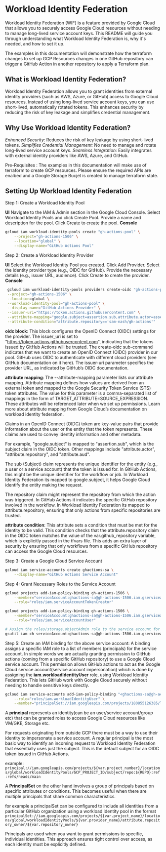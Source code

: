 # Workload Identity Federation

Workload Identity Federation (WIF) is a feature provided by Google Cloud that allows you to securely access Google Cloud resources without needing to manage long-lived service account keys. This README will guide you through understanding what Workload Identity Federation is, why it's needed, and how to set it up.

The examples in this documentation will demonstrate how the terraform changes to set up GCP Resources changes in one GitHub repository can trigger a GitHub Action in another repository to apply a Terraform plan.

## What is Workload Identity Federation?

Workload Identity Federation allows you to grant identities from external identity providers (such as AWS, Azure, or GitHub) access to Google Cloud resources. Instead of using long-lived service account keys, you can use short-lived, automatically rotated tokens. This enhances security by reducing the risk of key leakage and simplifies credential management.

## Why Use Workload Identity Federation?

*Enhanced Security:* Reduces the risk of key leakage by using short-lived tokens.
*Simplifies Credential Management:* No need to manage and rotate long-lived service account keys.
*Seamless Integration:* Easily integrates with external identity providers like AWS, Azure, and GitHub.

Pre-Requisites : The examples in this documentation will make use of terraform to create GCP resources. Please ensure the required APIs are enalbed and a Google Storage Bucjet is created to manage terraform state.

## Setting Up Workload Identity Federation

Step 1: Create a Workload Identity Pool

**UI**
Navigate to the IAM & Admin section in the Google Cloud Console.
Select Workload Identity Pools and click Create Pool.
Provide a name and description for the pool.
Click Create to create the pool.
**Console**

   ```sh
   gcloud iam workload-identity-pools create "gh-actions-pool" \
       --project="gh-actions-1506" \
       --location="global" \
       --display-name="GitHub Actions Pool"
   ```

Step 2: Create a Workload Identity Provider

**UI**
Select the Workload Identity Pool you created.
Click Add Provider.
Select the identity provider type (e.g., OIDC for GitHub).
Provide the necessary details (e.g., issuer URL, audience).
Click Create to create the provider.
**Console**

   ```sh
    gcloud iam workload-identity-pools providers create-oidc "gh-actions-provider" \
    --project="gh-actions-1506" \
    --location=global \
    --workload-identity-pool="gh-actions-pool" \
    --display-name="GitHub Actions Provider" \
    --issuer-uri="https://token.actions.githubusercontent.com" \
    --attribute-mapping="google.subject=assertion.sub,attribute.actor=assertion.actor,attribute.repository=assertion.repository,attribute.repository_owner=assertion.repository_owner" \
    --attribute-condition="attribute.repository=='sam-nash/gh-actions'"
   ```

**oidc block**: This block configures the OpenID Connect (OIDC) settings for the provider. The issuer_uri is set to "<https://token.actions.githubusercontent.com>", indicating that the tokens issued by GitHub Actions will be trusted.
The create-oidc sub-command indicates that we want to create an OpenID Connect (OIDC) provider in our pool. GitHub uses OIDC to authenticate with different cloud providers (see GitHub documentation on it here). The issuer-uri parameter specifies the provider URL, as indicated by GitHub’s OIDC documentation.

**attribute mapping**:
The --attribute-mapping parameter lists our attribute mapping. Attribute mapping defines how values are derived from an external token and mapped to the Google Security Token Service (STS) token attributes. The value for this parameter is a comma-separated list of mappings in the form of TARGET_ATTRIBUTE=SOURCE_EXPRESSION. These attributes will be referenced later when we set up permissions.
Learn more about attribute mapping from Google Cloud’s documentation on workload identity federation.

Claims in an OpenID Connect (OIDC) token are key-value pairs that provide information about the user or the entity that the token represents. These claims are used to convey identity information and other metadata.

For example, "google.subject" is mapped to "assertion.sub", which is the subject claim in the OIDC token. Other mappings include "attribute.actor", "attribute.repository", and "attribute.aud".

The sub (Subject) claim represents the unique identifier for the entity (e.g., a user or a service account) that the token is issued for.
In GitHub Actions, this might be the unique identifier for the workflow or job.
In Workload Identity Federation its mapped to google.subject, it helps Google Cloud identify the entity making the request.

The repository claim might represent the repository from which the action was triggered.
In GitHub Actions it indicates the specific GitHub repository involved in the workflow.
In Workload Identity Federation its mapped to attribute.repository, ensuring that only actions from specific repositories are trusted.

**attribute condition**: This attribute sets a condition that must be met for the identity to be valid. This condition checks that the attribute.repository claim in the OIDC token matches the value of the var.github_repository variable, which is explicitly passed in the tfvars file. This adds an extra layer of security by ensuring that only workflows from a specific GitHub repository can access the Google Cloud resources.

Step 3: Create a Google Cloud Service Account

   ```sh
   gcloud iam service-accounts create ghactions-sa \
       --display-name="GitHub Actions Service Account"
   ```

Step 4: Grant Necessary Roles to the Service Account

   ```sh
   gcloud projects add-iam-policy-binding gh-actions-1506 \
       --member="serviceAccount:ghactions-sa@gh-actions-1506.iam.gserviceaccount.com" \
       --role="roles/iam.serviceAccountTokenCreator"

  gcloud projects add-iam-policy-binding gh-actions-1506 \
       --member="serviceAccount:ghactions-sa@gh-actions-1506.iam.gserviceaccount.com" \
       --role="roles/iam.serviceAccountUser"

# Assign the roles/storage.objectAdmin role to the service account for the terraform state bucket 
  gsutil iam ch serviceAccount:ghactions-sa@gh-actions-1506.iam.gserviceaccount.com:objectAdmin gs://gh-actions-1506-tfstate

```

Step 5: Create an IAM binding for the above service account:
A binding assigns a specific IAM role to a list of members (principals) for the service account. In simple words we are actually granting permission to GitHub actions (coming from a specific GitHub repository) to use a Google Cloud service account.
This permission allows GitHub actions to act as the Google Cloud service account(service account impersonation) which is done by assigning the **iam.workloadIdentityUser** role, using Workload Identity Federation. This lets GitHub work with Google Cloud securely without needing to handle sensitive keys directly.

```sh
gcloud iam service-accounts add-iam-policy-binding "<ghactions-sa@gh-actions-1506.iam.gserviceaccount.com>" \
    --role="roles/iam.workloadIdentityUser" \
    --member="principalSet://iam.googleapis.com/projects/180855126385/locations/global/workloadIdentityPools/gh-actions-pool/attribute.repository/sam-nash/gh-actions"
```

A **principal** represents an identity(can be an user/service account/group etc) that can be granted roles to access Google Cloud resources like VM/GKE, Storage etc.

For requests originating from outside GCP there must be a way to use their identity to impersonate a service account. A regular principal is the most basic way to identify an incoming request to Workload Identity Federation that essentially uses just the subject.
This is the default subject for an OIDC token issued in GitHub Actions.

example: `principal://iam.googleapis.com/projects/${var.project_number}/locations/global/workloadIdentityPools/GCP_PROJECT_ID/subject/repo:${REPO}:ref:refs/heads/main`

A **PrincipalSet** on the other hand involves a group of principals based on specific attributes or conditions. This becomes useful when there are multiple principals that share common characteristics.

for example a principalSet can be configured to include all identities from a particular GitHub organization using a workload identity pool in the format `principalSet://iam.googleapis.com/projects/${var.project_name}/locations/global/workloadIdentityPools/${var.provider_name}/attribute.repository_owner/${var.repository_owner}`

Principals are used when you want to grant permissions to specific, individual identities. This approach ensures tight control over access, as each identity must be explicitly defined.
